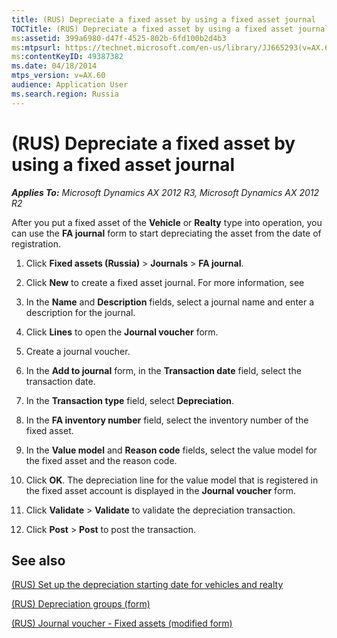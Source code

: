 ```yaml
---
title: (RUS) Depreciate a fixed asset by using a fixed asset journal
TOCTitle: (RUS) Depreciate a fixed asset by using a fixed asset journal
ms:assetid: 399a6980-d47f-4525-802b-6fd100b2d4b3
ms:mtpsurl: https://technet.microsoft.com/en-us/library/JJ665293(v=AX.60)
ms:contentKeyID: 49387382
ms.date: 04/18/2014
mtps_version: v=AX.60
audience: Application User
ms.search.region: Russia
---
```


# (RUS) Depreciate a fixed asset by using a fixed asset journal 


_**Applies To:** Microsoft Dynamics AX 2012 R3, Microsoft Dynamics AX 2012 R2_

After you put a fixed asset of the **Vehicle** or **Realty** type into operation, you can use the **FA journal** form to start depreciating the asset from the date of registration.

1.  Click **Fixed assets (Russia)** \> **Journals** \> **FA journal**.

2.  Click **New** to create a fixed asset journal. For more information, see

3.  In the **Name** and **Description** fields, select a journal name and enter a description for the journal.

4.  Click **Lines** to open the **Journal voucher** form.

5.  Create a journal voucher.

6.  In the **Add to journal** form, in the **Transaction date** field, select the transaction date.

7.  In the **Transaction type** field, select **Depreciation**.

8.  In the **FA inventory number** field, select the inventory number of the fixed asset.

9.  In the **Value model** and **Reason code** fields, select the value model for the fixed asset and the reason code.

10. Click **OK**. The depreciation line for the value model that is registered in the fixed asset account is displayed in the **Journal voucher** form.

11. Click **Validate** \> **Validate** to validate the depreciation transaction.

12. Click **Post** \> **Post** to post the transaction.

## See also

[(RUS) Set up the depreciation starting date for vehicles and realty](rus-set-up-the-depreciation-starting-date-for-vehicles-and-realty.md)

[(RUS) Depreciation groups (form)](https://technet.microsoft.com/en-us/library/jj678328\(v=ax.60\))

[(RUS) Journal voucher - Fixed assets (modified form)](https://technet.microsoft.com/en-us/library/jj852153\(v=ax.60\))

  



